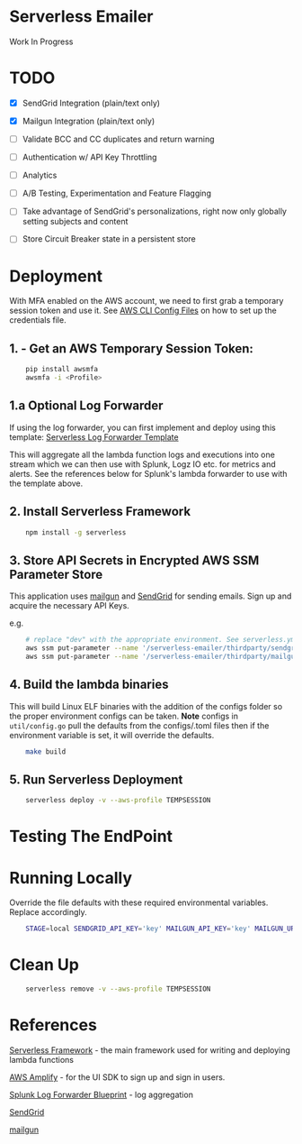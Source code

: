 # Serverless Emailer

Work In Progress


# TODO
- [x] SendGrid Integration (plain/text only)
- [x] Mailgun Integration (plain/text only)
- [ ] Validate BCC and CC duplicates and return warning
- [ ] Authentication w/ API Key Throttling
- [ ] Analytics
- [ ] A/B Testing, Experimentation and Feature Flagging
- [ ] Take advantage of SendGrid's personalizations, right now only globally setting subjects and content
- [ ] Store Circuit Breaker state in a persistent store


# Deployment

With MFA enabled on the AWS account, we need to first grab a temporary session token and use it. See [AWS CLI Config Files](https://docs.aws.amazon.com/cli/latest/userguide/cli-config-files.html) on how to set up the credentials file.

## 1. - Get an AWS Temporary Session Token:
```bash
    pip install awsmfa
    awsmfa -i <Profile>
```

## 1.a Optional Log Forwarder

If using the log forwarder, you can first implement and deploy using this template:
[Serverless Log Forwarder Template](https://github.com/serinth/serverless-log-forwarder)

This will aggregate all the lambda function logs and executions into one stream which we can then use with Splunk, Logz IO etc. for metrics and alerts. See the references below for Splunk's lambda forwarder to use with the template above.

## 2. Install Serverless Framework
```bash
    npm install -g serverless
```

## 3. Store API Secrets in Encrypted AWS SSM Parameter Store
This application uses [mailgun](https://www.mailgun.com) and [SendGrid](https://sendgrid.com) for sending emails.
Sign up and acquire the necessary API Keys.

e.g.
```bash
    # replace "dev" with the appropriate environment. See serverless.yml.
    aws ssm put-parameter --name '/serverless-emailer/thirdparty/sendgrid/dev/apikey' --type "SecureString" --value '<API KEY>'
    aws ssm put-parameter --name '/serverless-emailer/thirdparty/mailgun/dev/apikey' --type "SecureString" --value '<API KEY>'
```

## 4. Build the lambda binaries

This will build Linux ELF binaries with the addition of the configs folder so the proper environment configs can be taken.
**Note** configs in `util/config.go` pull the defaults from the configs/<env>.toml files then if the environment variable is set, it will override the defaults.

```bash
    make build
```

## 5. Run Serverless Deployment

```bash
    serverless deploy -v --aws-profile TEMPSESSION
```

# Testing The EndPoint


# Running Locally

Override the file defaults with these required environmental variables. Replace accordingly.

```bash
    STAGE=local SENDGRID_API_KEY='key' MAILGUN_API_KEY='key' MAILGUN_URL='mysandbox' go run functions/email/*.go
```

# Clean Up

```bash
    serverless remove -v --aws-profile TEMPSESSION
```

# References
[Serverless Framework](https://serverless.com/) - the main framework used for writing and deploying lambda functions

[AWS Amplify](https://github.com/aws/aws-amplify) - for the UI SDK to sign up and sign in users.

[Splunk Log Forwarder Blueprint](https://ap-southeast-2.console.aws.amazon.com/lambda/home?region=ap-southeast-2#/create/new?bp=splunk-logging) - log aggregation

[SendGrid](https://sendgrid.com)

[mailgun](https://www.mailgun.com)
